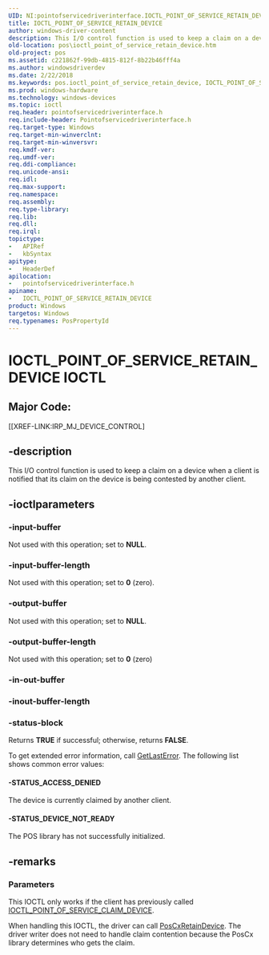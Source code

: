 ```yaml
---
UID: NI:pointofservicedriverinterface.IOCTL_POINT_OF_SERVICE_RETAIN_DEVICE
title: IOCTL_POINT_OF_SERVICE_RETAIN_DEVICE
author: windows-driver-content
description: This I/O control function is used to keep a claim on a device when a client is notified that its claim on the device is being contested by another client.
old-location: pos\ioctl_point_of_service_retain_device.htm
old-project: pos
ms.assetid: c221862f-99db-4815-812f-8b22b46fff4a
ms.author: windowsdriverdev
ms.date: 2/22/2018
ms.keywords: pos.ioctl_point_of_service_retain_device, IOCTL_POINT_OF_SERVICE_RETAIN_DEVICE control code, IOCTL_POINT_OF_SERVICE_RETAIN_DEVICE, pointofservicedriverinterface/IOCTL_POINT_OF_SERVICE_RETAIN_DEVICE
ms.prod: windows-hardware
ms.technology: windows-devices
ms.topic: ioctl
req.header: pointofservicedriverinterface.h
req.include-header: Pointofservicedriverinterface.h
req.target-type: Windows
req.target-min-winverclnt: 
req.target-min-winversvr: 
req.kmdf-ver: 
req.umdf-ver: 
req.ddi-compliance: 
req.unicode-ansi: 
req.idl: 
req.max-support: 
req.namespace: 
req.assembly: 
req.type-library: 
req.lib: 
req.dll: 
req.irql: 
topictype:
-	APIRef
-	kbSyntax
apitype:
-	HeaderDef
apilocation:
-	pointofservicedriverinterface.h
apiname:
-	IOCTL_POINT_OF_SERVICE_RETAIN_DEVICE
product: Windows
targetos: Windows
req.typenames: PosPropertyId
---
```


# IOCTL_POINT_OF_SERVICE_RETAIN_DEVICE IOCTL


##  Major Code: 


[[XREF-LINK:IRP_MJ_DEVICE_CONTROL]

## -description


This I/O control function is used to keep a claim on a device when a client is notified that its claim on the device is being contested by another client. 


## -ioctlparameters




### -input-buffer

Not used with this operation; set to <b>NULL</b>.


### -input-buffer-length

Not used with this operation; set to <b>0</b> (zero).


### -output-buffer

Not used with this operation; set to <b>NULL</b>.


### -output-buffer-length

Not used with this operation; set to <b>0</b> (zero)


### -in-out-buffer



<text></text>




### -inout-buffer-length



<text></text>




### -status-block

Returns <b>TRUE</b> if successful; otherwise, returns <b>FALSE</b>.

To get extended error information, call <a href="http://go.microsoft.com/fwlink/p/?LinkId=316871">GetLastError</a>. The following list shows common error values: 




#### -STATUS_ACCESS_DENIED

The device is currently claimed by another client.


#### -STATUS_DEVICE_NOT_READY

The POS library has not successfully initialized.


## -remarks



<h3><a id="Parameters"></a><a id="parameters"></a><a id="PARAMETERS"></a>Parameters</h3>


This IOCTL only works if the client has previously called <a href="..\pointofservicedriverinterface\ni-pointofservicedriverinterface-ioctl_point_of_service_claim_device.md">IOCTL_POINT_OF_SERVICE_CLAIM_DEVICE</a>.

When handling this IOCTL, the driver can call <a href="..\poscx\nf-poscx-poscxretaindevice.md">PosCxRetainDevice</a>. The driver writer does not need to handle claim contention because the PosCx library determines who gets the claim.



